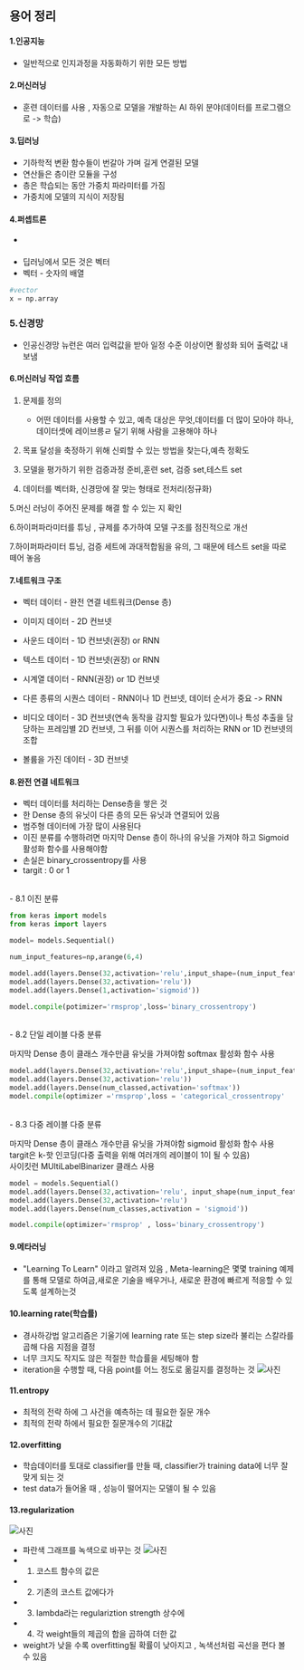 ## 용어 정리

#### 1.인공지능 
- 일반적으로 인지과정을 자동화하기 위한 모든 방법

#### 2.머신러닝
- 훈련 데이터를 사용 , 자동으로 모델을 개발하는 AI 하위 분야(데이터를 프로그램으로 -> 학습)

#### 3.딥러닝
- 기하학적 변환 함수들이 번갈아 가며 길게 연결된 모델
- 연산들은 층이란 모듈을 구성
- 층은 학습되는 동안 가중치 파라미터를 가짐
- 가중치에 모델의 지식이 저장됨


#### 4.퍼셉트론
-

#### 


- 딥러닝에서 모든 것은 벡터
- 벡터 - 숫자의 배열
```python
#vector
x = np.array
```

### 5.신경망
- 인공신경망 뉴런은 여러 입력값을 받아 일정 수준 이상이면 활성화 되어 출력값 내보냄


#### 6.머신러닝 작업 흐름
1. 문제를 정의
	- 어떤 데이터를 사용할 수 있고, 예측 대상은 무엇,데이터를 더 많이 모아야 하나, 데이터셋에 레이브릉ㄹ 달기 위해 사람을 고용해야 하나

2. 목표 달성을 축정하기 위해 신뢰할 수 있는 방법을 찾는다,예측 정확도

3. 모델을 평가하기 위한 검증과정 준비,훈련 set, 검증 set,테스트 set

4. 데이터를 벡터화, 신경망에 잘 맞는 형태로 전처리(정규화)

5.머신 러닝이 주어진 문제를 해결 할 수 있는 지 확인

6.하이퍼파라미터를 튜닝 , 규제를 추가하여 모델 구조를 점진적으로 개선

7.하이퍼파라미터 튜닝, 검증 세트에 과대적합됨을 유의, 그 때문에 테스트 set을 따로 떼어 놓음



#### 7.네트워크 구조

- 벡터 데이터 - 완전 연결 네트워크(Dense 층)

- 이미지 데이터 - 2D 컨브넷

- 사운드 데이터 - 1D 컨브넷(권장) or RNN

- 텍스트 데이터 - 1D 컨브넷(권장) or RNN

- 시계열 데이터 - RNN(권장) or 1D 컨브넷

- 다른 종류의 시퀀스 데이터 - RNN이나 1D 컨브넷, 데이터 순서가 중요 -> RNN

- 비디오 데이터 - 3D 컨브넷(연속 동작을 감지할 필요가 있다면)이나 특성 추출을 담당하는 프레임별 2D 컨브넷, 그 뒤를 이어 시퀀스를 처리하는 RNN or 1D 컨브넷의 조합

- 볼륨을 가진 데이터 - 3D 컨브넷

#### 8.완전 연결 네트워크

- 벡터 데이터를 처리하는 Dense층을 쌓은 것
- 한 Dense 층의 유닛이 다른 층의 모든 유닛과 연결되어 있음
- 범주형 데이터에 가장 많이 사용된다
- 이진 분류를 수행하려면 마지막 Dense 층이 하나의 유닛을 가져야 하고 Sigmoid 활성화 함수를 사용해야함
- 손실은 binary_crossentropy를 사용
- targit : 0 or 1
<br>
- 8.1 이진 분류

```python
from keras import models
from keras import layers

model= models.Sequential()

num_input_features=np,arange(6,4)

model.add(layers.Dense(32,activation='relu',input_shape=(num_input_features,)))
model.add(layers.Dense(32,activation='relu'))
model.add(layers.Dense(1,activation='sigmoid'))

model.compile(potimizer='rmsprop',loss='binary_crossentropy')
```
<br>
- 8.2 단일 레이블 다중 분류

마지막 Dense 층이 클래스 개수만큼 유닛을 가져야함
softmax 활성화 함수 사용


```python
model.add(layers.Dense(32,activation='relu',input_shape=(num_input_features,)))
model.add(layers.Dense(32,activation='relu'))
model.add(layers.Dense(num_classed,activation='softmax'))
model.compile(optimizer ='rmsprop',loss = 'categorical_crossentropy'
```
<br>
- 8.3 다중 레이블 다중 분류

마지막 Dense 층이 클래스 개수만큼 유닛을 가져야함
sigmoid 활성화 함수 사용
targit은 k-핫 인코딩(다중 출력을 위해 여러개의 레이블이 1이 될 수 있음)
<br>
사이킷런 MUltiLabelBinarizer 클래스 사용


```python
model = models.Sequential()
model.add(layers.Dense(32,activation='relu', input_shape(num_input_features,)))
model.add(layers.Dense(32,activation='relu')
model.add(layers.Dense(num_classes,activation = 'sigmoid'))

model.compile(optimizer='rmsprop' , loss='binary_crossentropy')
```

#### 9.메타러닝
- "Learning To Learn" 이라고 알려져 있음 , Meta-learning은 몇몇 training 예제를 통해 모델로 하여금,새로운 기술을 배우거나, 새로운 환경에 빠르게 적응할 수 있도록 설계하는것


#### 10.learning rate(학습률)
- 경사하강법 알고리즘은 기울기에 learning rate 또는 step size라 불리는 스칼라를 곱해 다음 지점을 결정
- 너무 크지도 작지도 않은 적절한 학습률을 세팅해야 함
- iteration을 수행할 때, 다음 point를 어느 정도로 옮길지를 결정하는 것
![사진](https://mblogthumb-phinf.pstatic.net/20160507_70/cattree_studio_1462571290485RH6Lx_GIF/17fig06.gif?type=w800)

#### 11.entropy
- 최적의 전략 하에 그 사건을 예측하는 데 필요한 질문 개수
- 최적의 전략 하에서 필요한 질문개수의 기대값

#### 12.overfitting
- 학습데이터를 토대로 classifier를 만들 때, classifier가 training data에 너무 잘맞게 되는 것
- test data가 들어올 때 , 성능이 떨어지는 모델이 될 수 있음

#### 13.regularization
![사진](https://mblogthumb-phinf.pstatic.net/20160507_100/cattree_studio_1462574265650hMmhk_PNG/Regularization.svg.png?type=w800)
- 파란색 그래프를 녹색으로 바꾸는 것
![사진](https://mblogthumb-phinf.pstatic.net/20160507_227/cattree_studio_1462576806699mWyB2_GIF/render_(3).gif?type=w800)
- 1. 코스트 함수의 값은
- 2. 기존의 코스트 값에다가
- 3. lambda라는 regulariztion strength 상수에
- 4. 각 weight들의 제곱의 합을 곱하여 더한 값
- weight가 낮을 수록 overfitting될 확률이 낮아지고 , 녹색선처럼 곡선을 편다 볼 수 있음


```
